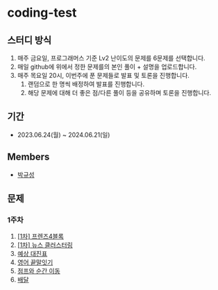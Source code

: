 # coding-test

## 스터디 방식

1. 매주 금요일, 프로그래머스 기준 Lv2 난이도의 문제를 6문제를 선택합니다.
2. 매일 github에 위에서 정한 문제를의 본인 풀이 + 설명을 업로드합니다.
3. 매주 목요일 20시, 이번주에 푼 문제들로 발표 및 토론을 진행합니다.
   1. 랜덤으로 한 명씩 배정하여 발표를 진행합니다.
   2. 해당 문제에 대해 더 좋은 점/다른 풀이 등을 공유하며 토론을 진행합니다.

<!-- ## Branch/Pull Request 규칙

1. Branch명은 guesung/1-1, guesung/1-2 .. 이런 식으로 작성합니다.
   - `/`앞에는 이름, 앞의 숫자는 몇 주차인지, 뒤의 숫자는 문제의 차례입니다. (월 : 1, 화 :2 ..)
2. 다른 팀원이 모두 Approve해야 Merge가 가능합니다.
   - 코드를 보며 피드백 / 좋은 점 등 코멘트는 환영입니다.
3. Pull Request는 매일 밤 12시까지 올려야합니다.
4. Pull Reqeust 제목은 다음과 같은 형식을 따릅니다 : `[문제풀이 업로드] 이름 - n주차 m번`
   - e.g. `[문제풀이 업로드] 박규성 - 1주차 3번`
5. Squash Merge를 하며, commit규칙은 자유입니다. -->

## 기간

- 2023.06.24(월) ~ 2024.06.21(일)

## Members
- [박규성](https://github.com/guesung)

## 문제

### 1주차

1. [[1차] 프렌즈4블록](https://school.programmers.co.kr/learn/courses/30/lessons/17679)
2. [[1차] 뉴스 클러스터링](https://school.programmers.co.kr/learn/courses/30/lessons/17677)
3. [예상 대진표](https://school.programmers.co.kr/learn/courses/30/lessons/12985)
4. [영어 끝말잇기](https://school.programmers.co.kr/learn/courses/30/lessons/12981)
5. [점프와 순간 이동](https://school.programmers.co.kr/learn/courses/30/lessons/12980)
6. [배달](https://school.programmers.co.kr/learn/courses/30/lessons/12978)
